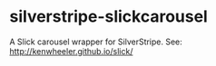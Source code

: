 # silverstripe-slickcarousel
A Slick carousel wrapper for SilverStripe. See: http://kenwheeler.github.io/slick/
